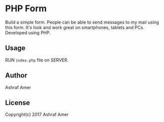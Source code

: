 # PHP <Send Email Message> Form

Build a simple form.
People can be able to send messages to my mail using this form.
It's look and work great on smartphones, tablets and PCs.
Developed using PHP.

## Usage
 RUN `index.php` file on SERVER.


## Author

Ashraf Amer

## License

Copyright(c) 2017 Ashraf Amer
